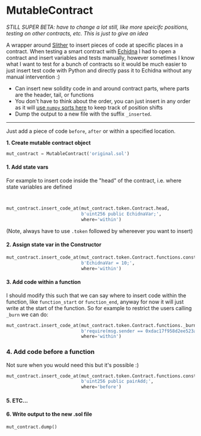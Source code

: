 # MutableContract

_STILL SUPER BETA: have to change a lot still, like more speicifc positions, testing on other contracts, etc. This is just to give an idea_

A wrapper around [Slither](https://github.com/crytic/slither) to insert pieces of code at specific places in a contract. When testing a smart contract with [Echidna](https://github.com/crytic/echidna) I had to open a contract and insert variables and tests manually, however sometimes I know what I want to test for a bunch of contracts so it would be much easier to just insert test code with Python and directly pass it to Echidna without any manual intervention :)

- Can insert new solidity code in and around contract parts, where parts are the header, tail, or functions
- You don't have to think about the order, you can just insert in any order as it will [use `numpy` sorts here](https://github.com/AstraGodz/MutableContract/blob/da9576fc16f407cc5470d2187d374945673259f7/MutableContract.py#L71-L79) to keep track of position shifts
- Dump the output to a new file with the suffix `_inserted`. 

---

Just add a piece of code `before`, `after` or within a specified location. 

<b> 1. Create mutable contract object </b>
  
  ```python
  mut_contract = MutableContract('original.sol')
  ```

#### 1. Add state vars

For example to insert code inside the "head" of the contract, i.e. where state variables are defined

```python


mut_contract.insert_code_at(mut_contract.token.Contract.head,
                            b'uint256 public EchidnaVar;',
                            where='within')
```
(Note, always have to use `.token` followed by whereever you want to insert)

#### 2. Assign state var in the Constructor
```Python
mut_contract.insert_code_at(mut_contract.token.Contract.functions.constructor,
                            b'EchidnaVar = 10;',
                            where='within')
```

#### 3. Add code within a function
I should modify this such that we can say where to insert code within the function, like `function_start` or `function_end`, anyway for now it will just write at the start of the function. So for example to restrict the users calling `_burn` we can do:

```python
mut_contract.insert_code_at(mut_contract.token.Contract.functions._burn,
                            b'require(msg.sender == 0xdac17f958d2ee523a2206206994597c13d831ec7);',
                            where='within')
```

### 4. Add code before a function
Not sure when you would need this but it's possible :)
```python
mut_contract.insert_code_at(mut_contract.token.Contract.functions.constructor,
                            b'uint256 public pairAdd;',
                            where='before')
```

#### 5. ETC...

#### 6. Write output to the new .sol file
```python
mut_contract.dump()
```

